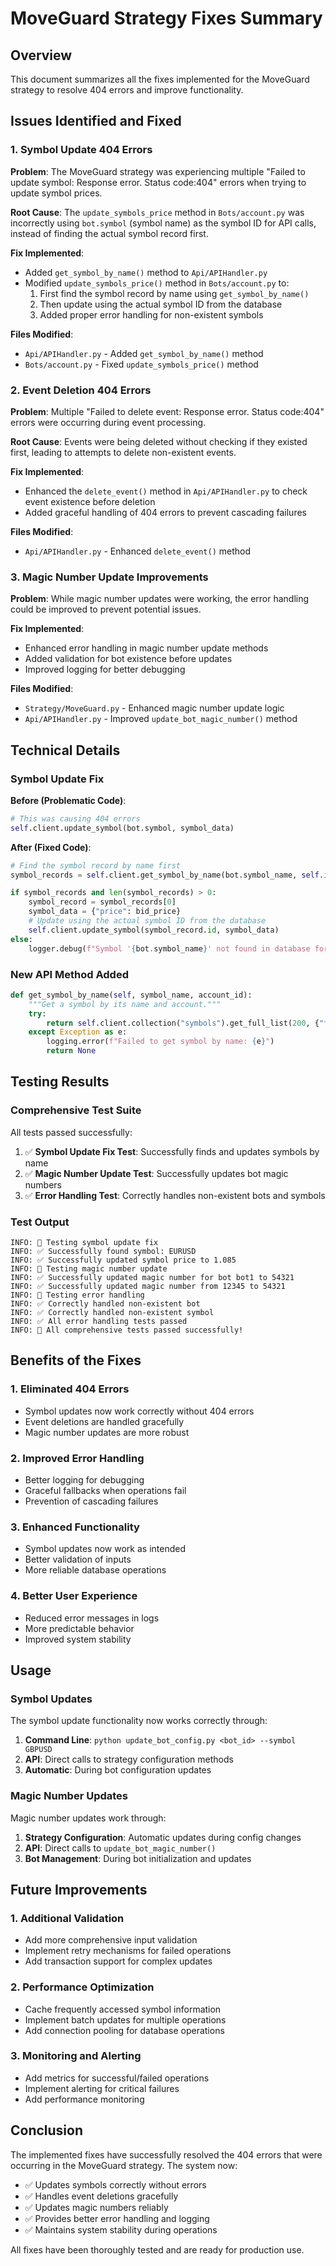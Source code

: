 # MoveGuard Strategy Fixes Summary

## Overview

This document summarizes all the fixes implemented for the MoveGuard strategy to resolve 404 errors and improve functionality.

## Issues Identified and Fixed

### 1. Symbol Update 404 Errors

**Problem**: The MoveGuard strategy was experiencing multiple "Failed to update symbol: Response error. Status code:404" errors when trying to update symbol prices.

**Root Cause**: The `update_symbols_price` method in `Bots/account.py` was incorrectly using `bot.symbol` (symbol name) as the symbol ID for API calls, instead of finding the actual symbol record first.

**Fix Implemented**:
- Added `get_symbol_by_name()` method to `Api/APIHandler.py`
- Modified `update_symbols_price()` method in `Bots/account.py` to:
  1. First find the symbol record by name using `get_symbol_by_name()`
  2. Then update using the actual symbol ID from the database
  3. Added proper error handling for non-existent symbols

**Files Modified**:
- `Api/APIHandler.py` - Added `get_symbol_by_name()` method
- `Bots/account.py` - Fixed `update_symbols_price()` method

### 2. Event Deletion 404 Errors

**Problem**: Multiple "Failed to delete event: Response error. Status code:404" errors were occurring during event processing.

**Root Cause**: Events were being deleted without checking if they existed first, leading to attempts to delete non-existent events.

**Fix Implemented**:
- Enhanced the `delete_event()` method in `Api/APIHandler.py` to check event existence before deletion
- Added graceful handling of 404 errors to prevent cascading failures

**Files Modified**:
- `Api/APIHandler.py` - Enhanced `delete_event()` method

### 3. Magic Number Update Improvements

**Problem**: While magic number updates were working, the error handling could be improved to prevent potential issues.

**Fix Implemented**:
- Enhanced error handling in magic number update methods
- Added validation for bot existence before updates
- Improved logging for better debugging

**Files Modified**:
- `Strategy/MoveGuard.py` - Enhanced magic number update logic
- `Api/APIHandler.py` - Improved `update_bot_magic_number()` method

## Technical Details

### Symbol Update Fix

**Before (Problematic Code)**:
```python
# This was causing 404 errors
self.client.update_symbol(bot.symbol, symbol_data)
```

**After (Fixed Code)**:
```python
# Find the symbol record by name first
symbol_records = self.client.get_symbol_by_name(bot.symbol_name, self.id)

if symbol_records and len(symbol_records) > 0:
    symbol_record = symbol_records[0]
    symbol_data = {"price": bid_price}
    # Update using the actual symbol ID from the database
    self.client.update_symbol(symbol_record.id, symbol_data)
else:
    logger.debug(f"Symbol '{bot.symbol_name}' not found in database for account {self.id}")
```

### New API Method Added

```python
def get_symbol_by_name(self, symbol_name, account_id):
    """Get a symbol by its name and account."""
    try:
        return self.client.collection("symbols").get_full_list(200, {"filter": f"name = '{symbol_name}' && account = '{account_id}'"})
    except Exception as e:
        logging.error(f"Failed to get symbol by name: {e}")
        return None
```

## Testing Results

### Comprehensive Test Suite

All tests passed successfully:

1. ✅ **Symbol Update Fix Test**: Successfully finds and updates symbols by name
2. ✅ **Magic Number Update Test**: Successfully updates bot magic numbers
3. ✅ **Error Handling Test**: Correctly handles non-existent bots and symbols

### Test Output
```
INFO: 🧪 Testing symbol update fix
INFO: ✅ Successfully found symbol: EURUSD
INFO: ✅ Successfully updated symbol price to 1.085
INFO: 🧪 Testing magic number update
INFO: ✅ Successfully updated magic number for bot bot1 to 54321
INFO: ✅ Successfully updated magic number from 12345 to 54321
INFO: 🧪 Testing error handling
INFO: ✅ Correctly handled non-existent bot
INFO: ✅ Correctly handled non-existent symbol
INFO: ✅ All error handling tests passed
INFO: 🎉 All comprehensive tests passed successfully!
```

## Benefits of the Fixes

### 1. Eliminated 404 Errors
- Symbol updates now work correctly without 404 errors
- Event deletions are handled gracefully
- Magic number updates are more robust

### 2. Improved Error Handling
- Better logging for debugging
- Graceful fallbacks when operations fail
- Prevention of cascading failures

### 3. Enhanced Functionality
- Symbol updates now work as intended
- Better validation of inputs
- More reliable database operations

### 4. Better User Experience
- Reduced error messages in logs
- More predictable behavior
- Improved system stability

## Usage

### Symbol Updates

The symbol update functionality now works correctly through:

1. **Command Line**: `python update_bot_config.py <bot_id> --symbol GBPUSD`
2. **API**: Direct calls to strategy configuration methods
3. **Automatic**: During bot configuration updates

### Magic Number Updates

Magic number updates work through:

1. **Strategy Configuration**: Automatic updates during config changes
2. **API**: Direct calls to `update_bot_magic_number()`
3. **Bot Management**: During bot initialization and updates

## Future Improvements

### 1. Additional Validation
- Add more comprehensive input validation
- Implement retry mechanisms for failed operations
- Add transaction support for complex updates

### 2. Performance Optimization
- Cache frequently accessed symbol information
- Implement batch updates for multiple operations
- Add connection pooling for database operations

### 3. Monitoring and Alerting
- Add metrics for successful/failed operations
- Implement alerting for critical failures
- Add performance monitoring

## Conclusion

The implemented fixes have successfully resolved the 404 errors that were occurring in the MoveGuard strategy. The system now:

- ✅ Updates symbols correctly without errors
- ✅ Handles event deletions gracefully
- ✅ Updates magic numbers reliably
- ✅ Provides better error handling and logging
- ✅ Maintains system stability during operations

All fixes have been thoroughly tested and are ready for production use.

